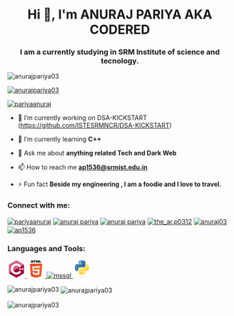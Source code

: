 <h1 align="center">Hi 👋, I'm ANURAJ PARIYA AKA CODERED</h1>
<h3 align="center">I am a currently studying in SRM Institute of science and tecnology.</h3>

<p align="left"> <img src="https://komarev.com/ghpvc/?username=anurajpariya03&label=Profile%20views&color=0e75b6&style=flat" alt="anurajpariya03" /> </p>

<p align="left"> <a href="https://github.com/ryo-ma/github-profile-trophy"><img src="https://github-profile-trophy.vercel.app/?username=anurajpariya03" alt="anurajpariya03" /></a> </p>

<p align="left"> <a href="https://twitter.com/pariyaanuraj" target="blank"><img src="https://img.shields.io/twitter/follow/pariyaanuraj?logo=twitter&style=for-the-badge" alt="pariyaanuraj" /></a> </p>

- 🔭 I’m currently working on DSA-KICKSTART (https://github.com/ISTESRMNCR/DSA-KICKSTART)

- 🌱 I’m currently learning **C++**

- 💬 Ask me about **anything related Tech and Dark Web**

- 📫 How to reach me **ap1536@srmist.edu.in**

- ⚡ Fun fact **Beside my engineering , I am a foodie and I love to travel.**

<h3 align="left">Connect with me:</h3>
<p align="left">
<a href="https://twitter.com/pariyaanuraj" target="blank"><img align="center" src="https://cdn.jsdelivr.net/npm/simple-icons@3.0.1/icons/twitter.svg" alt="pariyaanuraj" height="30" width="40" /></a>
<a href="https://linkedin.com/in/anuraj pariya" target="blank"><img align="center" src="https://cdn.jsdelivr.net/npm/simple-icons@3.0.1/icons/linkedin.svg" alt="anuraj pariya" height="30" width="40" /></a>
<a href="https://fb.com/anuraj pariya" target="blank"><img align="center" src="https://cdn.jsdelivr.net/npm/simple-icons@3.0.1/icons/facebook.svg" alt="anuraj pariya" height="30" width="40" /></a>
<a href="https://instagram.com/the_ar.p0312" target="blank"><img align="center" src="https://cdn.jsdelivr.net/npm/simple-icons@3.0.1/icons/instagram.svg" alt="the_ar.p0312" height="30" width="40" /></a>
<a href="https://www.codechef.com/users/anuraj03" target="blank"><img align="center" src="https://cdn.jsdelivr.net/npm/simple-icons@3.1.0/icons/codechef.svg" alt="anuraj03" height="30" width="40" /></a>
<a href="https://www.hackerrank.com/ap1536" target="blank"><img align="center" src="https://cdn.jsdelivr.net/npm/simple-icons@3.0.1/icons/hackerrank.svg" alt="ap1536" height="30" width="40" /></a>
</p>

<h3 align="left">Languages and Tools:</h3>
<p align="left"> <a href="https://www.w3schools.com/cpp/" target="_blank"> <img src="https://raw.githubusercontent.com/devicons/devicon/master/icons/cplusplus/cplusplus-original.svg" alt="cplusplus" width="40" height="40"/> </a> <a href="https://www.w3.org/html/" target="_blank"> <img src="https://raw.githubusercontent.com/devicons/devicon/master/icons/html5/html5-original-wordmark.svg" alt="html5" width="40" height="40"/> </a> <a href="https://www.microsoft.com/en-us/sql-server" target="_blank"> <img src="https://cdn.worldvectorlogo.com/logos/microsoft-sql-server.svg" alt="mssql" width="40" height="40"/> </a> <a href="https://www.python.org" target="_blank"> <img src="https://raw.githubusercontent.com/devicons/devicon/master/icons/python/python-original.svg" alt="python" width="40" height="40"/> </a> </p>

<p><img align="left" src="https://github-readme-stats.vercel.app/api/top-langs?username=anurajpariya03&show_icons=true&locale=en&layout=compact" alt="anurajpariya03" /></p>

<p>&nbsp;<img align="center" src="https://github-readme-stats.vercel.app/api?username=anurajpariya03&show_icons=true&locale=en" alt="anurajpariya03" /></p>

<p><img align="center" src="https://github-readme-streak-stats.herokuapp.com/?user=anurajpariya03&" alt="anurajpariya03" /></p>
